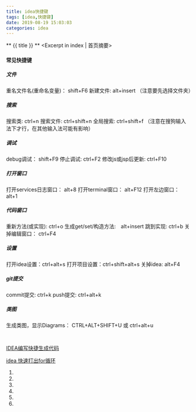 ```yaml
---
title: idea快捷键
tags: [idea,快捷键]
date: 2019-08-19 15:03:03
categories: idea
---
```

** {{ title }} ** <Excerpt in index | 首页摘要>


<!-- more -->

#### 常见快捷键

##### 文件
重名文件名(重命名变量)： shift+F6
新建文件: alt+insert （注意要先选择文件夹）


##### 搜索
搜索类: ctrl+n
搜索文件: ctrl+shift+n
全局搜索: ctrl+shift+f （注意在搜狗输入法下才行，在其他输入法可能有影响）


##### 调试
debug调试： shift+F9
停止调试: ctrl+F2
修改js或jsp后更新: ctrl+F10


##### 打开窗口
打开services日志窗口： alt+8
打开terminal窗口： alt+F12
打开左边窗口： alt+1

##### 代码窗口
重新方法(或实现): ctrl+o
生成get/set/构造方法:　alt+insert
跳到实现: ctrl+b
关掉编辑窗口： ctrl+F4


##### 设置
打开idea设置：ctrl+alt+s
打开项目设置：ctrl+shift+alt+s
关掉idea: alt+F4

##### git提交
commit提交: ctrl+k
push提交: ctrl+alt+k


##### 类图
生成类图，显示Diagrams： CTRL+ALT+SHIFT+U 或 ctrl+alt+u


### 
```

```

#### 
[IDEA编写快捷生成代码](https://www.cnblogs.com/elvin-j-x/p/12759947.html)

[idea 快速打出for循环](https://jingyan.baidu.com/article/86f4a73ead486437d7526947.html)

1. 
2. 
3. 

1. 
2. 
3. 

